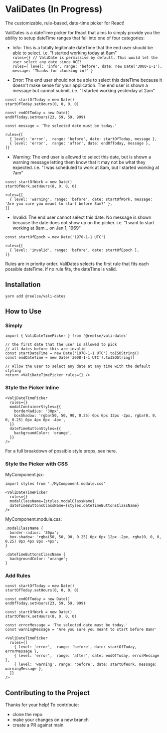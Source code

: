 # ValiDates (In Progress)
The customizable, rule-based, date-time picker for React!

ValiDates is a dateTime picker for React that aims to simply provide you the ability to setup dateTime ranges that fall into one of four categories:

- Info: This is a totally legitimate dateTime that the end user should be able to select.
i.e. "I started working today at 8am"\
`rules={} // ValiDate is permissive by default. This would let the user select any date since 0CE!`\
`rules={ level: 'info', range: 'before', date: new Date('3000-1-1'), message: 'Thanks for clocking in!' }`

- Error: The end user should not be able to select this dateTime because it doesn't make sense for your application. The end user is shown a message but cannot submit.
i.e. "I started working yesterday at 2am"
```
const startOfToday = new Date()
startOfToday.setHours(0, 0, 0, 0)

const endOfToday = new Date()
endOfToday.setHours(23, 59, 59, 999)

const message = 'The selected date must be today.'

rules={[
  { level: 'error',  range: 'before', date: startOfToday, message },
  { level: 'error',  range: 'after', date: endOfToday, message },
]}
```

- Warning: The end user is allowed to select this date, but is shown a warning message letting them know that it may not be what they expected.
i.e. "I was scheduled to work at 8am, but I started working at 7am"
```
const startOfWork = new Date()
startOfWork.setHours(8, 0, 0, 0)

rules={[
  { level: 'warning', range: 'before', date: startOfWork, message: 'Are you sure you meant to start before 8am?' },
]}
```

- Invalid: The end user cannot select this date. No message is shown because the date does not show up on the picker.
i.e. "I want to start working at 8am... on Jan 1, 1969"
```
const startOfEpoch = new Date('1970-1-1 UTC')

rules={[
  { level: 'invalid', range: 'before', date: startOfEpoch },
]}
```

Rules are in priority order. ValiDates selects the first rule that fits each possible dateTime. If no rule fits, the dateTime is valid.


## Installation
`yarn add @reelse/vali-dates`


## How to Use


### Simply

```
import { ValiDateTimePicker } from '@reelse/vali-dates'

// the first date that the user is allowed to pick
// all dates before this are invalid 
const startDateTime = new Date('1970-1-1 UTC').toISOString()
const endDateTime = new Date('3000-1-1 UTC').toISOString()

// Allow the user to select any date at any time with the default styling
return <ValiDateTimePicker rules={} />
```


### Style the Picker Inline

```
<ValiDateTimePicker
  rules={}
  modalContainerStyles={{
    borderRadius: '30px',
    boxShadow: 'rgba(50, 50, 90, 0.25) 0px 6px 12px -2px, rgba(0, 0, 0, 0.25) 0px 4px 8px -4px',
  }}
  dateTimeButtonStyles={{
    backgroundColor: 'orange',
  }}
/>
```

For a full breakdown of possible style props, see here.


### Style the Picker with CSS

MyComponent.jsx:
```
import styles from './MyComponent.module.css'

<ValiDateTimePicker
  rules={}
  modalClassName={styles.modalClassName}
  dateTimeButtonsClassName={styles.dateTimeButtonsClassName}
/>
```

MyComponent.module.css:
```
.modalClassName {
  border-radius: '30px';
  box-shadow: 'rgba(50, 50, 90, 0.25) 0px 6px 12px -2px, rgba(0, 0, 0, 0.25) 0px 4px 8px -4px';
}

.dateTimeButtonsClassName {
  backgroundColor: 'orange';
}
```

### Add Rules
```
const startOfToday = new Date()
startOfToday.setHours(0, 0, 0, 0)

const endOfToday = new Date()
endOfToday.setHours(23, 59, 59, 999)

const startOfWork = new Date()
startOfWork.setHours(8, 0, 0, 0)

const errorMessage = 'The selected date must be today.'
const warningMessage = 'Are you sure you meant to start before 8am?'

<ValiDateTimePicker
  rules={[
    { level: 'error',  range: 'before', date: startOfToday, errorMessage },
    { level: 'error',  range: 'after', date: endOfToday, errorMessage },
    { level: 'warning', range: 'before', date: startOfWork, message: warningMessage },
  ]}
/>
```


## Contributing to the Project

Thanks for your help! To contribute:
- clone the repo
- make your changes on a new branch
- create a PR against main
